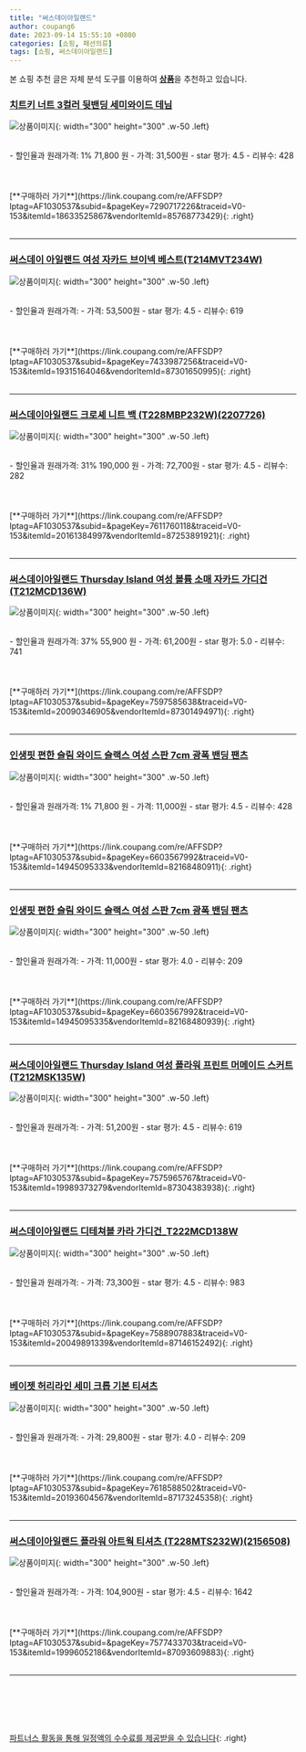 ```yaml
---
title: "써스데이아일랜드"
author: coupang6
date: 2023-09-14 15:55:10 +0800
categories: [쇼핑, 패션의류]
tags: [쇼핑, 써스데이아일랜드]
---
```


본 쇼핑 추천 글은 자체 분석 도구를 이용하여 [**상품**](https://link.coupang.com/a/bao1ui)을 추천하고 있습니다.

### [치트키 너트 3컬러 뒷밴딩 세미와이드 데님](https://link.coupang.com/re/AFFSDP?lptag=AF1030537&subid=&pageKey=7290717226&traceid=V0-153&itemId=18633525867&vendorItemId=85768773429)

![상품이미지](https://thumbnail6.coupangcdn.com/thumbnails/remote/230x230ex/image/vendor_inventory/c007/ac8fbca48e327fdbb9ac6b1ec3a233621f88987ef788d8b8d015f2316141.jpg){: width="300" height="300" .w-50 .left}


<br>
- 할인율과 원래가격: 1%  71,800   원
- 가격: 31,500원
- star 평가: 4.5
- 리뷰수: 428
<br>
<br>
<br>
<br>
[**구매하러 가기**](https://link.coupang.com/re/AFFSDP?lptag=AF1030537&subid=&pageKey=7290717226&traceid=V0-153&itemId=18633525867&vendorItemId=85768773429){: .right}
<br>
<br>

---

### [써스데이 아일랜드 여성 자카드 브이넥 베스트(T214MVT234W)](https://link.coupang.com/re/AFFSDP?lptag=AF1030537&subid=&pageKey=7433987256&traceid=V0-153&itemId=19315164046&vendorItemId=87301650995)

![상품이미지](https://thumbnail10.coupangcdn.com/thumbnails/remote/230x230ex/image/vendor_inventory/4142/0bed4e3b98937a2f09e8b209a12160c0b80d62f74d318ab07f6d1d95eee6.jpg){: width="300" height="300" .w-50 .left}


<br>
- 할인율과 원래가격: 
- 가격: 53,500원
- star 평가: 4.5
- 리뷰수: 619
<br>
<br>
<br>
<br>
[**구매하러 가기**](https://link.coupang.com/re/AFFSDP?lptag=AF1030537&subid=&pageKey=7433987256&traceid=V0-153&itemId=19315164046&vendorItemId=87301650995){: .right}
<br>
<br>

---

### [써스데이아일랜드 크로셰 니트 백 (T228MBP232W)(2207726)](https://link.coupang.com/re/AFFSDP?lptag=AF1030537&subid=&pageKey=7611760118&traceid=V0-153&itemId=20161384997&vendorItemId=87253891921)

![상품이미지](https://thumbnail7.coupangcdn.com/thumbnails/remote/230x230ex/image/vendor_inventory/7b57/ac30c1703f6c00c8140ac90bad34e2d3cebd1a514d3c4fc0fb5d74d0e671.jpg){: width="300" height="300" .w-50 .left}


<br>
- 할인율과 원래가격: 31%  190,000   원
- 가격: 72,700원
- star 평가: 4.5
- 리뷰수: 282
<br>
<br>
<br>
<br>
[**구매하러 가기**](https://link.coupang.com/re/AFFSDP?lptag=AF1030537&subid=&pageKey=7611760118&traceid=V0-153&itemId=20161384997&vendorItemId=87253891921){: .right}
<br>
<br>

---

### [써스데이아일랜드 Thursday Island 여성 볼륨 소매 자카드 가디건(T212MCD136W)](https://link.coupang.com/re/AFFSDP?lptag=AF1030537&subid=&pageKey=7597585638&traceid=V0-153&itemId=20090346905&vendorItemId=87301494971)

![상품이미지](https://thumbnail10.coupangcdn.com/thumbnails/remote/230x230ex/image/vendor_inventory/a6c5/f927d576c156b2e41323eb8e475939eeded2b5ea442238b5f27251f041cf.jpg){: width="300" height="300" .w-50 .left}


<br>
- 할인율과 원래가격: 37%  55,900   원
- 가격: 61,200원
- star 평가: 5.0
- 리뷰수: 741
<br>
<br>
<br>
<br>
[**구매하러 가기**](https://link.coupang.com/re/AFFSDP?lptag=AF1030537&subid=&pageKey=7597585638&traceid=V0-153&itemId=20090346905&vendorItemId=87301494971){: .right}
<br>
<br>

---

### [인생핏 편한 슬림 와이드 슬랙스 여성 스판 7cm 광폭 밴딩 팬츠](https://link.coupang.com/re/AFFSDP?lptag=AF1030537&subid=&pageKey=6603567992&traceid=V0-153&itemId=14945095333&vendorItemId=82168480911)

![상품이미지](https://thumbnail6.coupangcdn.com/thumbnails/remote/230x230ex/image/vendor_inventory/db3e/5266dd364e035e3c98c2ad2c8a019986886d9e9a5d5233b258ef727c57a6.jpg){: width="300" height="300" .w-50 .left}


<br>
- 할인율과 원래가격: 1%  71,800   원
- 가격: 11,000원
- star 평가: 4.5
- 리뷰수: 428
<br>
<br>
<br>
<br>
[**구매하러 가기**](https://link.coupang.com/re/AFFSDP?lptag=AF1030537&subid=&pageKey=6603567992&traceid=V0-153&itemId=14945095333&vendorItemId=82168480911){: .right}
<br>
<br>

---

### [인생핏 편한 슬림 와이드 슬랙스 여성 스판 7cm 광폭 밴딩 팬츠](https://link.coupang.com/re/AFFSDP?lptag=AF1030537&subid=&pageKey=6603567992&traceid=V0-153&itemId=14945095335&vendorItemId=82168480939)

![상품이미지](https://thumbnail7.coupangcdn.com/thumbnails/remote/230x230ex/image/vendor_inventory/6f32/b54d9d20e3397fd7b17a967ac81506a98e293435f363637b1e4147997739.jpg){: width="300" height="300" .w-50 .left}


<br>
- 할인율과 원래가격: 
- 가격: 11,000원
- star 평가: 4.0
- 리뷰수: 209
<br>
<br>
<br>
<br>
[**구매하러 가기**](https://link.coupang.com/re/AFFSDP?lptag=AF1030537&subid=&pageKey=6603567992&traceid=V0-153&itemId=14945095335&vendorItemId=82168480939){: .right}
<br>
<br>

---

### [써스데이아일랜드 Thursday Island 여성 플라워 프린트 머메이드 스커트(T212MSK135W)](https://link.coupang.com/re/AFFSDP?lptag=AF1030537&subid=&pageKey=7575965767&traceid=V0-153&itemId=19989373279&vendorItemId=87304383938)

![상품이미지](https://thumbnail10.coupangcdn.com/thumbnails/remote/230x230ex/image/vendor_inventory/79e4/6006bc9ce3ea1814fc773b6d8b0f2ea402313302f3e5704e41ef4c923446.jpg){: width="300" height="300" .w-50 .left}


<br>
- 할인율과 원래가격: 
- 가격: 51,200원
- star 평가: 4.5
- 리뷰수: 619
<br>
<br>
<br>
<br>
[**구매하러 가기**](https://link.coupang.com/re/AFFSDP?lptag=AF1030537&subid=&pageKey=7575965767&traceid=V0-153&itemId=19989373279&vendorItemId=87304383938){: .right}
<br>
<br>

---

### [써스데이아일랜드 디테쳐블 카라 가디건_T222MCD138W](https://link.coupang.com/re/AFFSDP?lptag=AF1030537&subid=&pageKey=7588907883&traceid=V0-153&itemId=20049891339&vendorItemId=87146152492)

![상품이미지](https://thumbnail9.coupangcdn.com/thumbnails/remote/230x230ex/image/vendor_inventory/ab40/0c418733e08c4bcec91d5700ab55894e5e606d4a96f61df99e3d0d11e6e2.jpg){: width="300" height="300" .w-50 .left}


<br>
- 할인율과 원래가격: 
- 가격: 73,300원
- star 평가: 4.5
- 리뷰수: 983
<br>
<br>
<br>
<br>
[**구매하러 가기**](https://link.coupang.com/re/AFFSDP?lptag=AF1030537&subid=&pageKey=7588907883&traceid=V0-153&itemId=20049891339&vendorItemId=87146152492){: .right}
<br>
<br>

---

### [베이젯 허리라인 세미 크롭 기본 티셔츠](https://link.coupang.com/re/AFFSDP?lptag=AF1030537&subid=&pageKey=7618588502&traceid=V0-153&itemId=20193604567&vendorItemId=87173245358)

![상품이미지](https://thumbnail7.coupangcdn.com/thumbnails/remote/230x230ex/image/vendor_inventory/5f17/cc3cfbc1fb77e59f436e24e79e84ec4add1e31815a8e35ac7b8fe3c71f35.png){: width="300" height="300" .w-50 .left}


<br>
- 할인율과 원래가격: 
- 가격: 29,800원
- star 평가: 4.0
- 리뷰수: 209
<br>
<br>
<br>
<br>
[**구매하러 가기**](https://link.coupang.com/re/AFFSDP?lptag=AF1030537&subid=&pageKey=7618588502&traceid=V0-153&itemId=20193604567&vendorItemId=87173245358){: .right}
<br>
<br>

---

### [써스데이아일랜드 플라워 아트웍 티셔츠 (T228MTS232W)(2156508)](https://link.coupang.com/re/AFFSDP?lptag=AF1030537&subid=&pageKey=7577433703&traceid=V0-153&itemId=19996052186&vendorItemId=87093609883)

![상품이미지](https://thumbnail10.coupangcdn.com/thumbnails/remote/230x230ex/image/vendor_inventory/e168/ad31809acce69850011153d7d0bbe45ae02eccadbf001737ead5e720c081.jpg){: width="300" height="300" .w-50 .left}


<br>
- 할인율과 원래가격: 
- 가격: 104,900원
- star 평가: 4.5
- 리뷰수: 1642
<br>
<br>
<br>
<br>
[**구매하러 가기**](https://link.coupang.com/re/AFFSDP?lptag=AF1030537&subid=&pageKey=7577433703&traceid=V0-153&itemId=19996052186&vendorItemId=87093609883){: .right}
<br>
<br>

---
<br><br><br><br><br> [파트너스 활동을 통해 일정액의 수수료를 제공받을 수 있습니다](https://link.coupang.com/a/bao1ui){: .right}